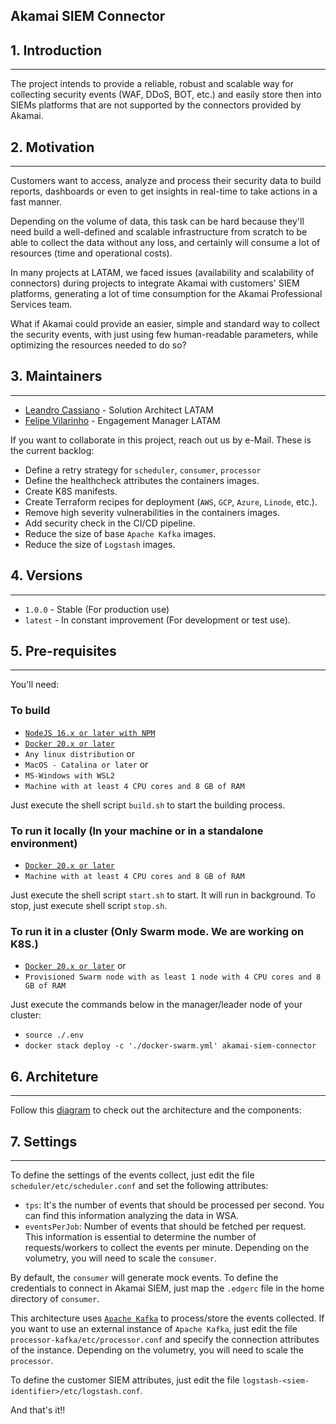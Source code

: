 ## Akamai SIEM Connector

## 1. Introduction
***
The project intends to provide a reliable, robust and scalable way for collecting security events (WAF, DDoS, BOT, etc.) 
and easily store then into SIEMs platforms that are not supported by the connectors provided by Akamai.

## 2. Motivation
***
Customers want to access, analyze and process their security data to build reports, dashboards or even to get insights 
in real-time to take actions in a fast manner. 

Depending on the volume of data, this task can be hard because they'll need build a well-defined and scalable 
infrastructure from scratch to be able to collect the data without any loss, and certainly will consume a lot of 
resources (time and operational costs).

In many projects at LATAM, we faced issues (availability and scalability of connectors) during projects to integrate 
Akamai with customers' SIEM platforms, generating a lot of time consumption for the Akamai Professional Services team.

What if Akamai could provide an easier, simple and standard way to collect the security events, with just using few
human-readable parameters, while optimizing the resources needed to do so?

## 3. Maintainers
***
- [Leandro Cassiano](https://contacts.akamai.com/lcassian) - Solution Architect LATAM
- [Felipe Vilarinho](https://contacts.akamai.com/fvilarin) - Engagement Manager LATAM

If you want to collaborate in this project, reach out us by e-Mail. These is the current backlog:

- Define a retry strategy for `scheduler`, `consumer`, `processor`
- Define the healthcheck attributes the containers images.
- Create K8S manifests.
- Create Terraform recipes for deployment (`AWS`, `GCP`, `Azure`, `Linode`, etc.).
- Remove high severity vulnerabilities in the containers images.
- Add security check in the CI/CD pipeline.
- Reduce the size of base `Apache Kafka` images.
- Reduce the size of `Logstash` images.

## 4. Versions
***
- `1.0.0` - Stable (For production use)
- `latest` - In constant improvement (For development or test use).

## 5. Pre-requisites
***

You'll need:

### To build

- [`NodeJS 16.x or later with NPM`](https://nodejs.org)
- [`Docker 20.x or later`](https://docker.com)
- `Any linux distribution` or 
- `MacOS - Catalina or later` or 
- `MS-Windows with WSL2`
- `Machine with at least 4 CPU cores and 8 GB of RAM`

Just execute the shell script `build.sh` to start the building process.

### To run it locally (In your machine or in a standalone environment)

- [`Docker 20.x or later`](https://docker.com)
- `Machine with at least 4 CPU cores and 8 GB of RAM`

Just execute the shell script `start.sh` to start. It will run in background.
To stop, just execute shell script `stop.sh`.

### To run it in a cluster (Only Swarm mode. We are working on K8S.)

- [`Docker 20.x or later`](https://docker.com) or
- `Provisioned Swarm node with as least 1 node with 4 CPU cores and 8 GB of RAM`

Just execute the commands below in the manager/leader node of your cluster:

- `source ./.env`
- `docker stack deploy -c './docker-swarm.yml' akamai-siem-connector`

## 6. Architeture
***

Follow this [diagram](https://viewer.diagrams.net/?tags=%7B%7D&highlight=FFFFFF&layers=1&nav=1&title=Akamai%20SIEM%20Connector%20Architecture.drawio#R7V1bd5u4Fv41fkwXd9uPubY506zJ1GfWTPsmg2wzwcgFOXHm148Ekg1s2SYxtxS3ayUgLoH97fveEgPzern5HKHV4oF4OBgYmrcZmDcDw9Atw2G%2F%2BMhrOjIa2unAPPI9cdJuYOL%2Fi8WgJkbXvofj3ImUkID6q%2FygS8IQuzQ3hqKIvORPm5Eg%2F1dXaI7BwMRFARz9y%2FfoQryFMdyNf8H%2BfCH%2Fsu6M0yNLJE8WbxIvkEdeMkPm7cC8jgih6dZyc40DTjxJl%2FS6uz1Htw8W4ZCWueD%2Fvvdj%2BlVb3l1HX%2F68%2BPZ9Y3y7udAFGs8oWIs3pu5qwG%2FlBOy2V9OIbc35lqSwcce24vUSi9eir5JWFG%2F4iQu6DNiAzjZR4M9Dtu2yZ8QRG3jGEfUZdS%2FFgaXvefzyqwjH%2Fr9omtxKY%2Fsr4oc0wc6%2BGtg3%2FF5rSuKUP%2FitYxqRJ3xNAsLuexOSkN9l5gdBcYiEVLCVzq%2BDZBOU5I%2BGN5khQcbPmCwxjV7ZKeKoZQiqCZ52HAHxy45DdMnAiwx3WGIMCaacb2%2B9w41tCOjUMH5Bz%2BMfF5M%2FXik2f%2F54efjNeLq%2F0AGKl09oiXw2Nrm%2FfWC%2FLh%2Fv2c%2Fb0EsIC6CLyDr0sCdo%2B7LwKZ6skMuPvjDBzqOaJalVoPrAMD2ERzMXQMSOOO4IT2fVgGAMx3kQIAampsDAqQ0DDYDwPzKN2cgfa7yG0sL0wYpvuq%2BBz2gfmccJP01R%2BjrdDiD3aZ5g9%2FuasttshUOgYysEoIiWjUeepUJrZExNx6kGLScPlgotRwHWsC6wpFnKgAUAwh6zBGKXRHRB5iREwe1u9GonNVxl7c75SshKIPEPpvRVkJ9rsDygMUURveRmijNCgOLYd%2BXwnR%2FI0%2FYCEJN15OJDTCnek91wjumhE4VB4y99ENAIB4j6z3nzWDk%2BltkGHHjj078z29%2F5rT7ZYu9mI%2B6c7LzKnZC979%2FZncxVfHd3WbInr8tBL2xVFnetGdxNuy3c1f4ItGRtMELRwnVHTk2rW3gZZ7w6itfB587gdZ1681G9PmEjXoZZdDOGxicbOBq6oXIL7bo8jVErlkxape1OOauU7D3iyGcvzwM2aKpqkaZhWS9F65Y0DfdJE3%2BZBf%2F5TxoCxO4Ce%2BuAQcpzEFGSsAiCJJzeExasIuLiOC4RFOyJAY74%2FTOb%2FxfnZcbTf8roLflXjaTqo6KklpXT2sK3McDSjUhYSIVkkHJ%2BrnnqJqHfRRpwXbITdH21SWgkj8v8SYyjZ9%2Ftb9ZEN50c5JbmAMhVMWBtSRMD5r6WPymtDvG%2B58l0PS%2FkpgaFfNgk4iZM0VSOeKhS6n1B3NSOI96ojJsjgHgb7ljtHpRplPWg2nKg1OFjq2meXWrne%2BaIOs3TeIRZHlGnUz6xfO5sLWLNfOGQazeKE13AVIGhcUg%2F8yKgoQX%2BNELib%2FfPFy5WMvShopzUqC9sDbsjltpBsSwphrsk7S4C%2Fp49ticcPkF8rbYUsrj0Ma3zSSazC77YlqHkLdIHfdxWB7P8s32ME9SCBdTCHaYuVwT4GXOHxtCmKE4C5CTqon4SRZPZLMY02cjG1D1VFZbdOVVht6kqmijUHE%2BJVV69kUWZ49nljtl%2BGFFfRzi1%2BiIRxpBkNBFCKgVa5MIS4ZfaoJfybVtdS4uZsGBwKxCqJGI%2B90YYQ6NjzREWtNXnNEmVaRJr1LE0iQWlvFrEV%2Btp4MeL3iLuOF1DHCbGFpSuoOHtC0JGQSZ1C2phW4GQWRtCsCDVb4RACNs2QkMdYNHR7OW%2B%2FMcu2lHHPkUU6w17JHhHwx4ZBXck7LFhWekxDVN4pb%2FAIR%2B%2Fq8Z0RkDumu2psdspG7wziahMIByUrDrqCXbZekLHcgp2Nzq1u4uX1D5dwQvWf0r3RInkjh%2FOAcT9zP%2BYred37QZyAb1ukgGR4XgMIG%2B0ScaGTY3n7E%2Bt2R8F4nXlApRdGGYnLOwJpnJc0lQ6HTOVMMJ%2F3FZGUOglEJBoZzh7XRsphiFW67bRgXHfJaN5AtVvaPaE3qgwrT0K84pTFUaSbRRJ2gtCC00ytgp91XzfcW3oj9vQktvsz%2BAdle83TgZpPOZxys4DkRmIjihyB7pMExHc%2FAoJoOJkjUYTQEqPxWinQa2uBBBoKK08tSoR%2B2gzrBxYplJ2lCQ%2FtlOq%2Bu0o2c6n%2FPokqizCyG7QURrCnBCKX0OXOThoyUkeTuNV6vBUEWBG%2BOcax%2F0NMIsNxYapmgbbaLl5CGNMyQFnxCsQeb2IeLkWovrwhmnDs8TXuSJVITY29cbwV0%2FsgaFxGx5bnbN2lO%2Bt6PpXntda%2FKJ2p3vVyFCpt30SF0it3RE2gDr7K5kzqij69j5eEFtMH460sunDuoJYmP1tW0VWneQ5pPo6nKw%2F9NgHytrbeUwivEwK25k0vgfgrS0erUFehqXlpTafAuqn42uV9r3xuOgZ2orIQJk3r881hA0959CgOQYYlpxdUl%2B12To7m1U6m9KJPOptmt0yqIoFlybKandRufvh9hSxuHHSPHblz28QRZyK7PFnJFo2Z287lf8tWu5x65ZberZnld%2BKyh85Rrsq34DO83l6WaWIaznATQMWaJu18VDgATZcr67Kv%2Fv2Ew8CkkH2KwrKqnWhCjIeQ6LYKs8XLI1RHVlKZEVPyqxAch6G5ziDtUcsuJbAg%2B9GJCYzrjgmfEGhkH9sZI%2BNb3nq%2BGw2M1zlRxA8Z%2BrYalN%2FKljbdfesHOfrkPFHCihHRk1Iwu4YqfY5EU9S%2FLcBipn6jjGK%2BFoyRXci9Qx%2FX%2BFwe0aQXn6X%2Fun0Ll1londlRitiIkPrFA8pFuu8%2FGvCFYEpYXbJcsXiFm4eOopnm0rB0EbdAlSxsMgGTTHaH7b1GD1TM7uFHgzev%2BElSfqyJq9xQPbP4OoziuNuyaBivaYko37X74UGLCPvP40d2E2hmpJVxUIDapy6sYpt1d0ULZQAxaWFxRGNcT5UdPRCzTdNwlaxOKK68A7D5eJEEk1OAtH%2BvAfYf7xqfDE4t0dlc5R1VeOtdsoS72wpb76xyYQye5CXO1JlaGd9yu7C09pn3g4%2Bdkbx3aB4MSUo8qD%2F8fHVXPtNR%2B0s7dy8PCi%2Bz3WQA7siECVWO5GBFHIp59nTc8RvX7OgyNUm4GqryfrieTG7YrLHLDR96HD%2BR11LpakROi9mdxihcdsIKRYx6zdCxa8XqbRcowgplhsA4NRdVHX0fFnAsRUOjUyX5OqEVaxWrGZcGDwDsrzbc1Tz0mF43lRUbZpY%2BluIpb2dWFV8C%2F5U8koVq%2BdY1YAKVuV511fPVnwBYx0E%2FIGXKERz3h9ebHWb8qOXT2iJ%2FF9FD1cErpUHV2E9m%2B1qLrNMYaWCVVlp%2BGTBUqTumhUs2F9wz5O7LuKNolOcFTDFXIGcjKWVZHjS9TqmRPWR5LMU5rwBKIW6ghXs2lihRKGkSimsrph4shTqiokdzYohDPHK2TcpW79MqFGTiTMUrnZFNo7tRoQ3Vm2PfWaisHggHuZn%2FAc%3D) to check out the architecture and the components:

## 7. Settings
***

To define the settings of the events collect, just edit the file `scheduler/etc/scheduler.conf` and set the 
following attributes:

- `tps`: It's the number of events that should be processed per second. You can find this information analyzing the data in
WSA.
- `eventsPerJob`: Number of events that should be fetched per request. This information is essential to determine the
number of requests/workers to collect the events per minute. Depending on the volumetry, you will need to scale the 
`consumer`.

By default, the `consumer` will generate mock events. To define the credentials to connect in Akamai SIEM, just map the 
`.edgerc` file in the home directory of `consumer`.

This architecture uses [`Apache Kafka`](https://kafka.apache.org) to process/store the events collected. If you want to 
use an external instance of `Apache Kafka`, just edit the file `processor-kafka/etc/processor.conf` and specify the connection
attributes of the instance. Depending on the volumetry, you will need to scale the `processor`.

To define the customer SIEM attributes, just edit the file `logstash-<siem-identifier>/etc/logstash.conf`.

And that's it!!
